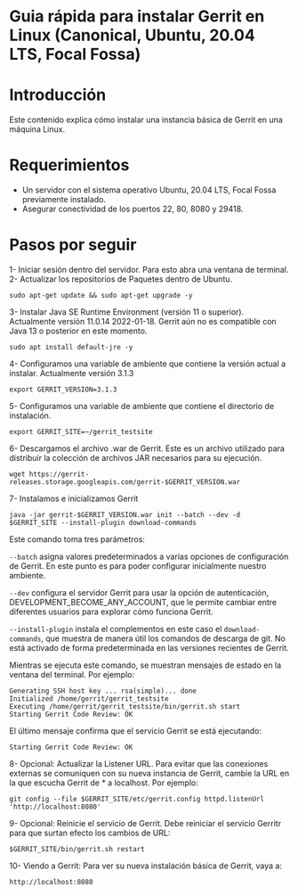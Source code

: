 Guia rápida para instalar Gerrit en Linux (Canonical, Ubuntu, 20.04 LTS, Focal Fossa) 
=

Introducción
======
Este contenido explica cómo instalar una instancia básica de Gerrit en una máquina Linux.

Requerimientos
======

* Un servidor con el sistema operativo Ubuntu, 20.04 LTS, Focal Fossa previamente instalado.
* Asegurar conectividad de los puertos 22, 80, 8080 y 29418.

Pasos por seguir
======

1- Iniciar sesión dentro del servidor. Para esto abra una ventana de terminal.
2- Actualizar los repositorios de Paquetes dentro de Ubuntu.

```
sudo apt-get update && sudo apt-get upgrade -y
```

3- Instalar Java SE Runtime Environment (versión 11 o superior). Actualmente versión 11.0.14 2022-01-18. Gerrit aún no es compatible con Java 13 o posterior en este momento.

```
sudo apt install default-jre -y
```

4- Configuramos una variable de ambiente que contiene la versión actual a instalar. Actualmente versión 3.1.3

```
export GERRIT_VERSION=3.1.3
```

5- Configuramos una variable de ambiente que contiene el directorio de instalación.

```
export GERRIT_SITE=~/gerrit_testsite
```

6- Descargamos el archivo .war de Gerrit. Este es un archivo utilizado para distribuir la colección de archivos JAR necesarios para su ejecución.

```
wget https://gerrit-releases.storage.googleapis.com/gerrit-$GERRIT_VERSION.war
```

7- Instalamos e inicializamos Gerrit
```
java -jar gerrit-$GERRIT_VERSION.war init --batch --dev -d $GERRIT_SITE --install-plugin download-commands
```

Este comando toma tres parámetros:

`--batch` asigna valores predeterminados a varias opciones de configuración de Gerrit. En este punto es para poder configurar inicialmente nuestro ambiente.

`--dev` configura el servidor Gerrit para usar la opción de autenticación, DEVELOPMENT_BECOME_ANY_ACCOUNT, que le permite cambiar entre diferentes usuarios para explorar cómo funciona Gerrit. 

`--install-plugin` instala el complementos en este caso el  `download-commands`, que muestra de manera útil los comandos de descarga de git. No está activado de forma predeterminada en las versiones recientes de Gerrit.

Mientras se ejecuta este comando, se muestran mensajes de estado en la ventana del terminal. Por ejemplo:

```
Generating SSH host key ... rsa(simple)... done
Initialized /home/gerrit/gerrit_testsite
Executing /home/gerrit/gerrit_testsite/bin/gerrit.sh start
Starting Gerrit Code Review: OK
```

El último mensaje confirma que el servicio Gerrit se está ejecutando:

```
Starting Gerrit Code Review: OK
```

8- Opcional: Actualizar la Listener URL. Para evitar que las conexiones externas se comuniquen con su nueva instancia de Gerrit, cambie la URL en la que escucha Gerrit de * a localhost. Por ejemplo:

```
git config --file $GERRIT_SITE/etc/gerrit.config httpd.listenUrl 'http://localhost:8080'
```

9- Opcional: Reinicie el servicio de Gerrit. Debe reiniciar el servicio Gerritr para que surtan efecto los cambios de URL:

```
$GERRIT_SITE/bin/gerrit.sh restart
```

10- Viendo a Gerrit: Para ver su nueva instalación básica de Gerrit, vaya a:

```
http://localhost:8080
```

